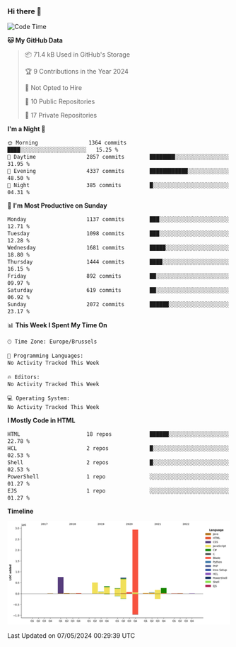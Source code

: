 ### Hi there 👋

<!--START_SECTION:waka-->
![Code Time](http://img.shields.io/badge/Code%20Time-1%2C222%20hrs%2056%20mins-blue)

**🐱 My GitHub Data** 

> 📦 71.4 kB Used in GitHub's Storage 
 > 
> 🏆 9 Contributions in the Year 2024
 > 
> 🚫 Not Opted to Hire
 > 
> 📜 10 Public Repositories 
 > 
> 🔑 17 Private Repositories 
 > 
**I'm a Night 🦉** 

```text
🌞 Morning                1364 commits        ████░░░░░░░░░░░░░░░░░░░░░   15.25 % 
🌆 Daytime                2857 commits        ████████░░░░░░░░░░░░░░░░░   31.95 % 
🌃 Evening                4337 commits        ████████████░░░░░░░░░░░░░   48.50 % 
🌙 Night                  385 commits         █░░░░░░░░░░░░░░░░░░░░░░░░   04.31 % 
```
📅 **I'm Most Productive on Sunday** 

```text
Monday                   1137 commits        ███░░░░░░░░░░░░░░░░░░░░░░   12.71 % 
Tuesday                  1098 commits        ███░░░░░░░░░░░░░░░░░░░░░░   12.28 % 
Wednesday                1681 commits        █████░░░░░░░░░░░░░░░░░░░░   18.80 % 
Thursday                 1444 commits        ████░░░░░░░░░░░░░░░░░░░░░   16.15 % 
Friday                   892 commits         ██░░░░░░░░░░░░░░░░░░░░░░░   09.97 % 
Saturday                 619 commits         ██░░░░░░░░░░░░░░░░░░░░░░░   06.92 % 
Sunday                   2072 commits        ██████░░░░░░░░░░░░░░░░░░░   23.17 % 
```


📊 **This Week I Spent My Time On** 

```text
🕑︎ Time Zone: Europe/Brussels

💬 Programming Languages: 
No Activity Tracked This Week

🔥 Editors: 
No Activity Tracked This Week

💻 Operating System: 
No Activity Tracked This Week
```

**I Mostly Code in HTML** 

```text
HTML                     18 repos            ██████░░░░░░░░░░░░░░░░░░░   22.78 % 
HCL                      2 repos             █░░░░░░░░░░░░░░░░░░░░░░░░   02.53 % 
Shell                    2 repos             █░░░░░░░░░░░░░░░░░░░░░░░░   02.53 % 
PowerShell               1 repo              ░░░░░░░░░░░░░░░░░░░░░░░░░   01.27 % 
EJS                      1 repo              ░░░░░░░░░░░░░░░░░░░░░░░░░   01.27 % 
```



**Timeline**

![Lines of Code chart](https://raw.githubusercontent.com/guillaumedeplancke/guillaumedeplancke/main/assets/bar_graph.png)


 Last Updated on 07/05/2024 00:29:39 UTC
<!--END_SECTION:waka-->
